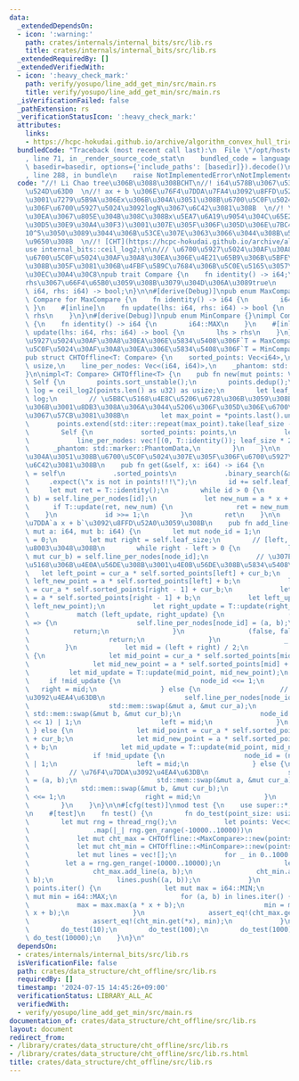 ```yaml
---
data:
  _extendedDependsOn:
  - icon: ':warning:'
    path: crates/internals/internal_bits/src/lib.rs
    title: crates/internals/internal_bits/src/lib.rs
  _extendedRequiredBy: []
  _extendedVerifiedWith:
  - icon: ':heavy_check_mark:'
    path: verify/yosupo/line_add_get_min/src/main.rs
    title: verify/yosupo/line_add_get_min/src/main.rs
  _isVerificationFailed: false
  _pathExtension: rs
  _verificationStatusIcon: ':heavy_check_mark:'
  attributes:
    links:
    - https://hcpc-hokudai.github.io/archive/algorithm_convex_hull_trick_001.pdf)
  bundledCode: "Traceback (most recent call last):\n  File \"/opt/hostedtoolcache/Python/3.10.14/x64/lib/python3.10/site-packages/onlinejudge_verify/documentation/build.py\"\
    , line 71, in _render_source_code_stat\n    bundled_code = language.bundle(stat.path,\
    \ basedir=basedir, options={'include_paths': [basedir]}).decode()\n  File \"/opt/hostedtoolcache/Python/3.10.14/x64/lib/python3.10/site-packages/onlinejudge_verify/languages/rust.py\"\
    , line 288, in bundle\n    raise NotImplementedError\nNotImplementedError\n"
  code: "//! Li Chao tree\u306B\u3088\u308BCHT\n//! i64\u578B\u3067\u53CE\u307E\u308B\
    \u524D\u63D0  \n//! ax + b \u306E\u76F4\u7DDA\u7FA4\u3092\u8FFD\u52A0\u3057\u3066\
    \u3001\u7279\u5B9A\u306Ex\u306B\u304A\u3051\u308B\u6700\u5C0F\u5024\u307E\u305F\
    \u306F\u6700\u5927\u5024\u3092logN\u3067\u6C42\u3081\u308B  \n//! \u30AF\u30A8\
    \u30EA\u3067\u805E\u304B\u308C\u308Bx\u5EA7\u6A19\u9054\u304C\u65E2\u77E5(\u30AA\
    \u30D5\u30E9\u30A4\u30F3)\u3001\u307E\u305F\u306F\u305D\u306E\u7BC4\u56F2\u304C\
    10^5\u3050\u3089\u3044\u306B\u53CE\u307E\u3063\u3066\u3044\u308B\u5834\u5408\u306B\
    \u9650\u308B  \n//! [CHT](https://hcpc-hokudai.github.io/archive/algorithm_convex_hull_trick_001.pdf)\n\
    use internal_bits::ceil_log2;\n\n/// \u6700\u5927\u5024\u30AF\u30A8\u30EA\u3068\
    \u6700\u5C0F\u5024\u30AF\u30A8\u30EA\u306E\u4E21\u65B9\u306B\u5BFE\u5FDC\u3059\
    \u308B\u305F\u3081\u306B\u4FBF\u5B9C\u7684\u306B\u5C0E\u5165\u3057\u305F\u30C8\
    \u30EC\u30A4\u30C8\npub trait Compare {\n    fn identity() -> i64;\n    /// lhs\u3092\
    rhs\u3067\u66F4\u65B0\u3059\u308B\u3079\u304D\u306A\u3089true\n    fn update(lhs:\
    \ i64, rhs: i64) -> bool;\n}\n\n#[derive(Debug)]\npub enum MaxCompare {}\nimpl\
    \ Compare for MaxCompare {\n    fn identity() -> i64 {\n        i64::MIN\n   \
    \ }\n    #[inline]\n    fn update(lhs: i64, rhs: i64) -> bool {\n        lhs <\
    \ rhs\n    }\n}\n#[derive(Debug)]\npub enum MinCompare {}\nimpl Compare for MinCompare\
    \ {\n    fn identity() -> i64 {\n        i64::MAX\n    }\n    #[inline]\n    fn\
    \ update(lhs: i64, rhs: i64) -> bool {\n        lhs > rhs\n    }\n}\n\n/// \u6700\
    \u5927\u5024\u30AF\u30A8\u30EA\u306E\u5834\u5408\u306F`T = MaxCompare`\u3001\u6700\
    \u5C0F\u5024\u30AF\u30A8\u30EA\u306E\u5834\u5408\u306F`T = MinCompare`\n#[derive(Debug)]\n\
    pub struct CHTOffline<T: Compare> {\n    sorted_points: Vec<i64>,\n    leaf_size:\
    \ usize,\n    line_per_nodes: Vec<(i64, i64)>,\n    _phantom: std::marker::PhantomData<T>,\n\
    }\n\nimpl<T: Compare> CHTOffline<T> {\n    pub fn new(mut points: Vec<i64>) ->\
    \ Self {\n        points.sort_unstable();\n        points.dedup();\n        let\
    \ log = ceil_log2(points.len() as u32) as usize;\n        let leaf_size = 1 <<\
    \ log;\n        // \u5B8C\u5168\u4E8C\u5206\u6728\u306B\u3059\u308B\u305F\u3081\
    \u306B\u3001\u8DB3\u308A\u306A\u3044\u5206\u306F\u305D\u306E\u6700\u5927\u5024\
    \u3067\u57CB\u3081\u308B\n        let max_point = *points.last().unwrap();\n \
    \       points.extend(std::iter::repeat(max_point).take(leaf_size - points.len()));\n\
    \        Self {\n            sorted_points: points,\n            leaf_size,\n\
    \            line_per_nodes: vec![(0, T::identity()); leaf_size * 2],\n      \
    \      _phantom: std::marker::PhantomData,\n        }\n    }\n\n    /// x\u306B\
    \u304A\u3051\u308B\u6700\u5C0F\u5024\u307E\u305F\u306F\u6700\u5927\u5024\u3092\
    \u6C42\u3081\u308B\n    pub fn get(&self, x: i64) -> i64 {\n        let mut id\
    \ = self\n            .sorted_points\n            .binary_search(&x)\n       \
    \     .expect(\"x is not in points!!!\");\n        id += self.leaf_size;\n   \
    \     let mut ret = T::identity();\n        while id > 0 {\n            let (a,\
    \ b) = self.line_per_nodes[id];\n            let new_num = a * x + b;\n      \
    \      if T::update(ret, new_num) {\n                ret = new_num;\n        \
    \    }\n            id >>= 1;\n        }\n        ret\n    }\n\n    /// \u76F4\
    \u7DDA`a x + b`\u3092\u8FFD\u52A0\u3059\u308B\n    pub fn add_line(&mut self,\
    \ mut a: i64, mut b: i64) {\n        let mut node_id = 1;\n        let mut left\
    \ = 0;\n        let mut right = self.leaf_size;\n        // [left, right)\u3067\
    \u8003\u3048\u308B\n        while right - left > 0 {\n            let (mut cur_a,\
    \ mut cur_b) = self.line_per_nodes[node_id];\n            // \u307E\u305A\u5B8C\
    \u5168\u306B\u4E0A\u56DE\u308B\u3001\u4E0B\u56DE\u308B\u5834\u5408\n         \
    \   let left_point = cur_a * self.sorted_points[left] + cur_b;\n            let\
    \ left_new_point = a * self.sorted_points[left] + b;\n            let right_point\
    \ = cur_a * self.sorted_points[right - 1] + cur_b;\n            let right_new_point\
    \ = a * self.sorted_points[right - 1] + b;\n            let left_update = T::update(left_point,\
    \ left_new_point);\n            let right_update = T::update(right_point, right_new_point);\n\
    \            match (left_update, right_update) {\n                (true, true)\
    \ => {\n                    self.line_per_nodes[node_id] = (a, b);\n         \
    \           return;\n                }\n                (false, false) => {\n\
    \                    return;\n                }\n                _ => {}\n   \
    \         }\n            let mid = (left + right) / 2;\n            if left_update\
    \ {\n                let mid_point = cur_a * self.sorted_points[mid] + cur_b;\n\
    \                let mid_new_point = a * self.sorted_points[mid] + b;\n      \
    \          let mid_update = T::update(mid_point, mid_new_point);\n           \
    \     if !mid_update {\n                    node_id <<= 1;\n                 \
    \   right = mid;\n                } else {\n                    // \u76F4\u7DDA\
    \u3092\u4EA4\u63DB\n                    self.line_per_nodes[node_id] = (a, b);\n\
    \                    std::mem::swap(&mut a, &mut cur_a);\n                   \
    \ std::mem::swap(&mut b, &mut cur_b);\n                    node_id = (node_id\
    \ << 1) | 1;\n                    left = mid;\n                }\n           \
    \ } else {\n                let mid_point = cur_a * self.sorted_points[mid - 1]\
    \ + cur_b;\n                let mid_new_point = a * self.sorted_points[mid - 1]\
    \ + b;\n                let mid_update = T::update(mid_point, mid_new_point);\n\
    \                if !mid_update {\n                    node_id = (node_id << 1)\
    \ | 1;\n                    left = mid;\n                } else {\n          \
    \          // \u76F4\u7DDA\u3092\u4EA4\u63DB\n                    self.line_per_nodes[node_id]\
    \ = (a, b);\n                    std::mem::swap(&mut a, &mut cur_a);\n       \
    \             std::mem::swap(&mut b, &mut cur_b);\n                    node_id\
    \ <<= 1;\n                    right = mid;\n                }\n            }\n\
    \        }\n    }\n}\n\n#[cfg(test)]\nmod test {\n    use super::*;\n    use rand::prelude::*;\n\
    \n    #[test]\n    fn test() {\n        fn do_test(point_size: usize) {\n    \
    \        let mut rng = thread_rng();\n            let points: Vec<i64> = (0..point_size)\n\
    \                .map(|_| rng.gen_range(-10000..10000))\n                .collect();\n\
    \            let mut cht_max = CHTOffline::<MaxCompare>::new(points.clone());\n\
    \            let mut cht_min = CHTOffline::<MinCompare>::new(points.clone());\n\
    \            let mut lines = vec![];\n            for _ in 0..1000 {\n       \
    \         let a = rng.gen_range(-10000..10000);\n                let b = rng.gen_range(-10000..10000);\n\
    \                cht_max.add_line(a, b);\n                cht_min.add_line(a,\
    \ b);\n                lines.push((a, b));\n            }\n            for x in\
    \ points.iter() {\n                let mut max = i64::MIN;\n                let\
    \ mut min = i64::MAX;\n                for (a, b) in lines.iter() {\n        \
    \            max = max.max(a * x + b);\n                    min = min.min(a *\
    \ x + b);\n                }\n                assert_eq!(cht_max.get(*x), max);\n\
    \                assert_eq!(cht_min.get(*x), min);\n            }\n        }\n\
    \        do_test(10);\n        do_test(100);\n        do_test(1000);\n       \
    \ do_test(10000);\n    }\n}\n"
  dependsOn:
  - crates/internals/internal_bits/src/lib.rs
  isVerificationFile: false
  path: crates/data_structure/cht_offline/src/lib.rs
  requiredBy: []
  timestamp: '2024-07-15 14:45:26+09:00'
  verificationStatus: LIBRARY_ALL_AC
  verifiedWith:
  - verify/yosupo/line_add_get_min/src/main.rs
documentation_of: crates/data_structure/cht_offline/src/lib.rs
layout: document
redirect_from:
- /library/crates/data_structure/cht_offline/src/lib.rs
- /library/crates/data_structure/cht_offline/src/lib.rs.html
title: crates/data_structure/cht_offline/src/lib.rs
---
```

